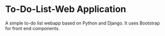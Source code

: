 # To-Do-List-Web Application
A simple to-do list webapp based on Python and Django. It uses Bootstrap for front end components.
